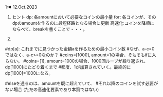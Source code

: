 1:✖ 12.Oct.2023

1. ヒント
dp: 各amountにおいて必要なコインの最小量
for: 各コインが、そのdpのamountを作るのに最短経路となる場合に更新
高速化:コインを降順にならべて、breakを書くことで・・・。

2.
#dp[a]: これまでに見つかった金額aを作るための最小コイン数
#なぜ、a-c=0ではなく、a-c>=0なのか？
#coins=[1000], amount=1の場合、そもそもifに入らない。
#coins=[1], amount=1000の場合、1000回ループが繰り返され、dp[1000]にたどり着くまで
#都度、1が加算されていく。最終的にdp[1000]=1000になる。

#elseを通るのは、amountを既に超えていて、
#それ以降のコインを試す必要がない場合 (ただの高速化要素であり本質ではない)